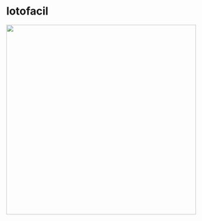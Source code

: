 # lotofacil

<img align="center" width="500" src="https://www.anbra.com.br/lotofacil/lotofacil.png" />
